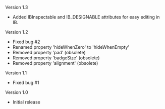 Version 1.3
- Added IBInspectable and IB_DESIGNABLE attributes for easy editing in IB.

Version 1.2
- Fixed bug #2
- Renamed property 'hideWhenZero' to 'hideWhenEmpty'
- Removed property 'pad' (obsolete)
- Removed property 'badgeSize' (obsolete)
- Removed property 'alignment' (obsolete)

Version 1.1
- Fixed bug #1

Version 1.0
- Initial release
